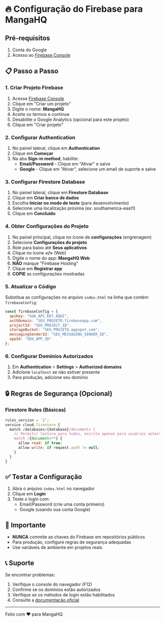 # 🔥 Configuração do Firebase para MangaHQ

## Pré-requisitos
1. Conta do Google
2. Acesso ao [Firebase Console](https://console.firebase.google.com/)

## 📋 Passo a Passo

### 1. Criar Projeto Firebase
1. Acesse [Firebase Console](https://console.firebase.google.com/)
2. Clique em "Criar um projeto"
3. Digite o nome: **MangaHQ**
4. Aceite os termos e continue
5. Desabilite o Google Analytics (opcional para este projeto)
6. Clique em "Criar projeto"

### 2. Configurar Authentication
1. No painel lateral, clique em **Authentication**
2. Clique em **Começar**
3. Na aba **Sign-in method**, habilite:
   - **Email/Password** - Clique em "Ativar" e salve
   - **Google** - Clique em "Ativar", selecione um email de suporte e salve

### 3. Configurar Firestore Database
1. No painel lateral, clique em **Firestore Database**
2. Clique em **Criar banco de dados**
3. Escolha **Iniciar no modo de teste** (para desenvolvimento)
4. Selecione uma localização próxima (ex: southamerica-east1)
5. Clique em **Concluído**

### 4. Obter Configurações do Projeto
1. No painel principal, clique no ícone de **configurações** (engrenagem)
2. Selecione **Configurações do projeto**
3. Role para baixo até **Seus aplicativos**
4. Clique no ícone **</>** (Web)
5. Digite o nome do app: **MangaHQ Web**
6. **NÃO** marque "Firebase Hosting"
7. Clique em **Registrar app**
8. **COPIE** as configurações mostradas

### 5. Atualizar o Código
Substitua as configurações no arquivo `index.html` na linha que contém `firebaseConfig`:

```javascript
const firebaseConfig = {
  apiKey: "SUA_API_KEY_AQUI",
  authDomain: "SEU_PROJETO.firebaseapp.com",
  projectId: "SEU_PROJECT_ID",
  storageBucket: "SEU_PROJETO.appspot.com",
  messagingSenderId: "SEU_MESSAGING_SENDER_ID",
  appId: "SEU_APP_ID"
};
```

### 6. Configurar Domínios Autorizados
1. Em **Authentication** > **Settings** > **Authorized domains**
2. Adicione `localhost` se não estiver presente
3. Para produção, adicione seu domínio

## 🔒 Regras de Segurança (Opcional)

### Firestore Rules (Básicas)
```javascript
rules_version = '2';
service cloud.firestore {
  match /databases/{database}/documents {
    // Permitir leitura para todos, escrita apenas para usuários autenticados
    match /{document=**} {
      allow read: if true;
      allow write: if request.auth != null;
    }
  }
}
```

## ✅ Testar a Configuração
1. Abra o arquivo `index.html` no navegador
2. Clique em **Login**
3. Teste o login com:
   - Email/Password (crie uma conta primeiro)
   - Google (usando sua conta Google)

## 🚨 Importante
- **NUNCA** commite as chaves do Firebase em repositórios públicos
- Para produção, configure regras de segurança adequadas
- Use variáveis de ambiente em projetos reais

## 📞 Suporte
Se encontrar problemas:
1. Verifique o console do navegador (F12)
2. Confirme se os domínios estão autorizados
3. Verifique se os métodos de login estão habilitados
4. Consulte a [documentação oficial](https://firebase.google.com/docs/auth)

---
Feito com ❤️ para MangaHQ
